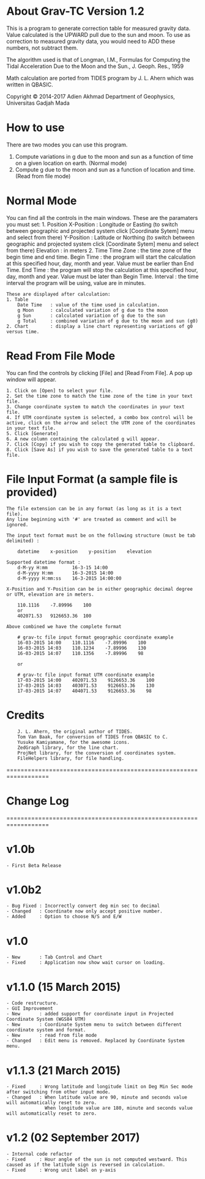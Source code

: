 #	About Grav-TC Version 1.2

This is a program to generate correction table for measured gravity data.
Value calculated is the UPWARD pull due to the sun and moon.
To use as correction to measured gravity data, you would need to ADD these numbers, not subtract them.

The algorithm used is that of Longman, I.M., Formulas for Computing the Tidal Acceleration Due to the Moon and the Sun., J. Geoph. Res., 1959

Math calculation are ported from TIDES program by J. L. Ahern which was written in QBASIC.

Copyright © 2014-2017 Adien Akhmad
Department of Geophysics, Universitas Gadjah Mada

#	How to use

There are two modes you can use this program.

1. Compute variations in g due to the moon and sun as a function of time on a given location on earth. (Normal mode)
2. Compute g due to the moon and sun as a function of location and time. (Read from file mode)

#	Normal Mode

You can find all the controls in the main windows.
	These are the paramaters you must set:
	1. Position
		X-Position	: Longitude or Easting (to switch between geographic and projected system click [Coordinate Sytem] menu and select from there)
		Y-Position	: Latitude or Northing (to switch between geographic and projected system click [Coordinate Sytem] menu and select from there)
		Elevation	: in meters
	2. Time
		Time Zone	: the time zone of the begin time and end time.
		Begin Time	: the program will start the calculation at this specified hour, day, month and year. Value must be earlier than End Time.
		End Time	: the program will stop the calculation at this specified hour, day, month and year. Value must be later than Begin Time.
		Interval	: the time interval the program will be using, value are in minutes.
	
	These are displayed after calculation:
	1. Table
		Date Time	: value of the time used in calculation.
		g Moon		: calculated variation of g due to the moon
		g Sun		: calculated variation of g due to the sun
		g Total		: combined variation of g due to the moon and sun (g0)
	2. Chart		: display a line chart representing variations of g0 versus time.
	
#	Read From File Mode

You can find the controls by clicking [File] and [Read From File]. A pop up window will appear.

	1. Click on [Open] to select your file.
	2. Set the time zone to match the time zone of the time in your text file.
	3. Change coordinate system to match the coordinates in your text file.
	4. If UTM coordinate system is selected, a combo box control will be active, click on the arrow and select the UTM zone of the coordinates in your text file.
	5. Click [Generate]
	6. A new column containing the calculated g will appear.
	7. Click [Copy] if you wish to copy the generated table to clipboard.
	8. Click [Save As] if you wish to save the generated table to a text file.
	
#	File Input Format (a sample file is provided)

	The file extension can be in any format (as long as it is a text file).
	Any line beginning with '#' are treated as comment and will be ignored.
	
	The input text format must be on the following structure (must be tab delimited) :
	
		datetime    x-position    y-position    elevation

	Supported datetime format :
		d-M-yy H:mm 		16-3-15 14:00
		d-M-yyyy H:mm 		16-3-2015 14:00
		d-M-yyyy H:mm:ss	16-3-2015 14:00:00
		
	X-Position and Y-Position can be in either geographic decimal degree or UTM, elevation are in meters.

		110.1116	-7.89996	100
		or
		402071.53	9126653.36	100

	Above combined we have the complete format

		# grav-tc file input format geographic coordinate example
		16-03-2015 14:00    110.1116    -7.89996    100
		16-03-2015 14:03    110.1234    -7.89996    130
		16-03-2015 14:07    110.1356    -7.89996    98

		or

		# grav-tc file input format UTM coordinate example
		17-03-2015 14:00    402071.53    9126653.36    100
		17-03-2015 14:03    403071.53    9126653.36    130
		17-03-2015 14:07    404071.53    9126653.36    98
		
#	Credits

		J. L. Ahern, the original author of TIDES.
		Tom Van Baak, for conversion of TIDES from QBASIC to C.
		Yusuke Kamiyamane, for the awesome icons.
		ZedGraph library, for the line chart.
		ProjNet library, for the conversion of coordinates system.
		FileHelpers library, for file handling.
		
==================================================================
#	Change Log
==================================================================
# v1.0b
	- First Beta Release
# v1.0b2
	- Bug Fixed	: Incorrectly convert deg min sec to decimal
	- Changed	: Coordinate now only accept positive number.
	- Added		: Option to choose N/S and E/W
# v1.0
	- New		: Tab Control and Chart
	- Fixed		: Application now show wait cursor on loading.
# v1.1.0 (15 March 2015)
	- Code restructure.
	- GUI Improvement
	- New		: added support for coordinate input in Projected Coordinate System (WGS84 UTM)
	- New		: Coordinate System menu to switch between different coordinate system and format.
	- New		: read from file mode
	- Changed	: Edit menu is removed. Replaced by Coordinate System menu.
# v1.1.3 (21 March 2015)
	- Fixed		: Wrong latitude and longitude limit on Deg Min Sec mode after switching from other input mode.
	- Changed	: When latitude value are 90, minute and seconds value will automatically reset to zero.
				  When longitude value are 180, minute and seconds value will automatically reset to zero.
# v1.2 (02 September 2017)
	- Internal code refactor
	- Fixed		: Hour angle of the sun is not computed westward. This caused as if the latitude sign is reversed in calculation.
	- Fixed		: Wrong unit label on y-axis
				
				
